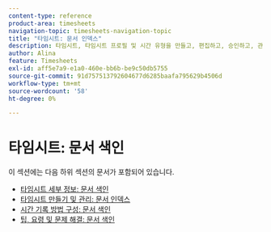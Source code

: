 ```yaml
---
content-type: reference
product-area: timesheets
navigation-topic: timesheets-navigation-topic
title: "타임시트: 문서 인덱스"
description: 타임시트, 타임시트 프로필 및 시간 유형을 만들고, 편집하고, 승인하고, 관리하는 방법은 다음 섹션에서 자세히 알아보세요.
author: Alina
feature: Timesheets
exl-id: aff5e7a9-e1a0-460e-bb6b-be9c50db5755
source-git-commit: 91d757513792604677d6285baafa795629b4506d
workflow-type: tm+mt
source-wordcount: '58'
ht-degree: 0%

---
```


# 타임시트: 문서 색인

<!-- Audited: 12/2023 -->

이 섹션에는 다음 하위 섹션의 문서가 포함되어 있습니다.

* [타임시트 세부 정보: 문서 색인](../timesheets/timesheets/timesheets.md)
* [타임시트 만들기 및 관리: 문서 인덱스](../timesheets/create-and-manage-timesheets/create-and-manage-timesheets.md)
* [시간 기록 방법 구성: 문서 색인](../timesheets/config-timesheet-prefs/configure-timesheet-preferences.md)
* [팁, 요령 및 문제 해결: 문서 색인](../timesheets/tips-tricks-and-troubleshooting/tips-tricks-and-troubleshooting-timesheets.md)
